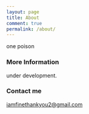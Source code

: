 ```yaml
---
layout: page
title: About
comment: true
permalink: /about/
---
```


one poison

### More Information

under development.

### Contact me

[iamfinethankyou2@gmail.com](mailto:iamfinethankyou2@gmail.com)
